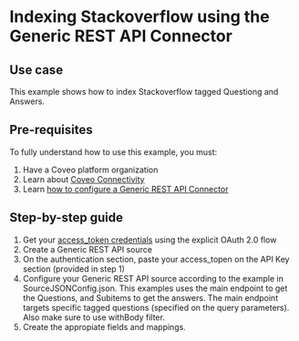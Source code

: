 # Indexing Stackoverflow using the Generic REST API Connector

## Use case
This example shows how to index Stackoverflow tagged Questiong and Answers.

## Pre-requisites
To fully understand how to use this example, you must:
1. Have a Coveo platform organization
2. Learn about [Coveo Connectivity](https://docs.coveo.com/en/1702/cloud-v2-administrators/add-or-edit-a-source-using-one-of-the-available-connectors)
3. Learn [how to configure a Generic REST API Connector](https://docs.coveo.com/en/1896/cloud-v2-administrators/add-or-edit-a-generic-rest-api-source)

## Step-by-step guide
1. Get your [access_token credentials](https://api.stackexchange.com/docs/authentication) using the explicit OAuth 2.0 flow
2. Create a Generic REST API source
3. On the authentication section, paste your access_topen on the API Key section (provided in step 1)
4. Configure your Generic REST API source according to the example in SourceJSONConfig.json. This examples uses the main endpoint to get the Questions, and Subitems to get the answers. The main endpoint targets specific tagged questions (specified on the query parameters). Also make sure to use withBody filter.
5. Create the appropiate fields and mappings.